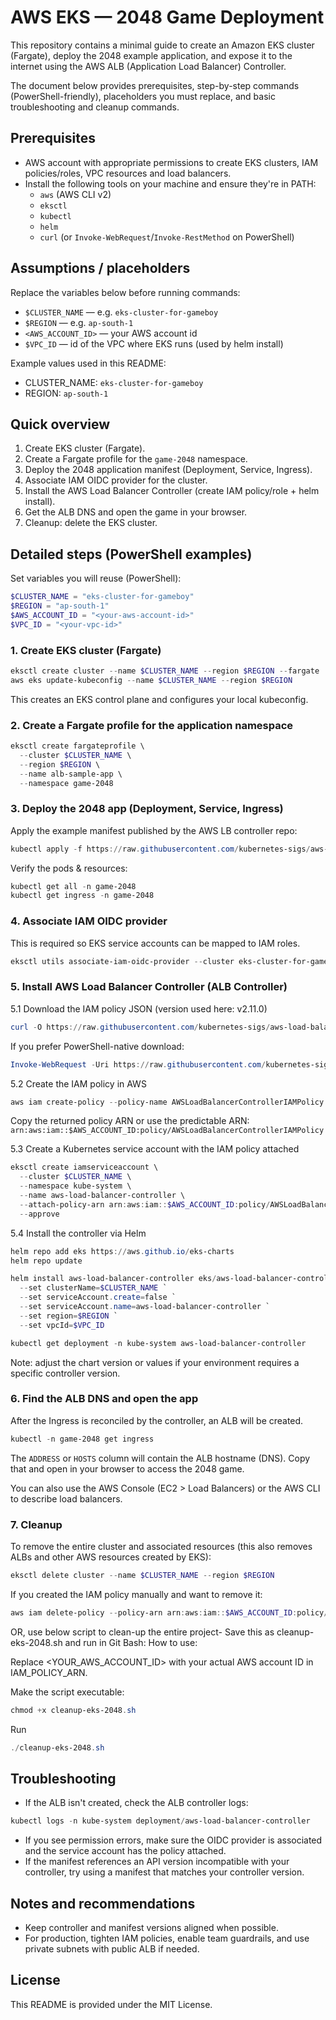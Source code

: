 
# AWS EKS — 2048 Game Deployment

This repository contains a minimal guide to create an Amazon EKS cluster (Fargate), deploy the 2048 example application, and expose it to the internet using the AWS ALB (Application Load Balancer) Controller.

The document below provides prerequisites, step-by-step commands (PowerShell-friendly), placeholders you must replace, and basic troubleshooting and cleanup commands.

## Prerequisites

- AWS account with appropriate permissions to create EKS clusters, IAM policies/roles, VPC resources and load balancers.
- Install the following tools on your machine and ensure they're in PATH:
  - `aws` (AWS CLI v2)
  - `eksctl`
  - `kubectl`
  - `helm`
  - `curl` (or `Invoke-WebRequest`/`Invoke-RestMethod` on PowerShell)

## Assumptions / placeholders

Replace the variables below before running commands:

- `$CLUSTER_NAME` — e.g. `eks-cluster-for-gameboy`
- `$REGION` — e.g. `ap-south-1`
- `<AWS_ACCOUNT_ID>` — your AWS account id
- `$VPC_ID` — id of the VPC where EKS runs (used by helm install)

Example values used in this README:

- CLUSTER_NAME: `eks-cluster-for-gameboy`
- REGION: `ap-south-1`

## Quick overview

1. Create EKS cluster (Fargate).
2. Create a Fargate profile for the `game-2048` namespace.
3. Deploy the 2048 application manifest (Deployment, Service, Ingress).
4. Associate IAM OIDC provider for the cluster.
5. Install the AWS Load Balancer Controller (create IAM policy/role + helm install).
6. Get the ALB DNS and open the game in your browser.
7. Cleanup: delete the EKS cluster.

## Detailed steps (PowerShell examples)

Set variables you will reuse (PowerShell):

```powershell
$CLUSTER_NAME = "eks-cluster-for-gameboy"
$REGION = "ap-south-1"
$AWS_ACCOUNT_ID = "<your-aws-account-id>"
$VPC_ID = "<your-vpc-id>"
```

### 1. Create EKS cluster (Fargate)

```powershell
eksctl create cluster --name $CLUSTER_NAME --region $REGION --fargate
aws eks update-kubeconfig --name $CLUSTER_NAME --region $REGION
```

This creates an EKS control plane and configures your local kubeconfig.

### 2. Create a Fargate profile for the application namespace

```powershell
eksctl create fargateprofile \
  --cluster $CLUSTER_NAME \
  --region $REGION \
  --name alb-sample-app \
  --namespace game-2048
```

### 3. Deploy the 2048 app (Deployment, Service, Ingress)

Apply the example manifest published by the AWS LB controller repo:

```powershell
kubectl apply -f https://raw.githubusercontent.com/kubernetes-sigs/aws-load-balancer-controller/v2.5.4/docs/examples/2048/2048_full.yaml
```

Verify the pods & resources:

```powershell
kubectl get all -n game-2048
kubectl get ingress -n game-2048
```

### 4. Associate IAM OIDC provider

This is required so EKS service accounts can be mapped to IAM roles.
```powershell
eksctl utils associate-iam-oidc-provider --cluster eks-cluster-for-gameboy --approve
```

### 5. Install AWS Load Balancer Controller (ALB Controller)

5.1 Download the IAM policy JSON (version used here: v2.11.0)

```powershell
curl -O https://raw.githubusercontent.com/kubernetes-sigs/aws-load-balancer-controller/v2.11.0/docs/install/iam_policy.json
```

If you prefer PowerShell-native download:

```powershell
Invoke-WebRequest -Uri https://raw.githubusercontent.com/kubernetes-sigs/aws-load-balancer-controller/v2.11.0/docs/install/iam_policy.json -OutFile iam_policy.json
```

5.2 Create the IAM policy in AWS

```powershell
aws iam create-policy --policy-name AWSLoadBalancerControllerIAMPolicy --policy-document file://iam_policy.json
```

Copy the returned policy ARN or use the predictable ARN:
`arn:aws:iam::$AWS_ACCOUNT_ID:policy/AWSLoadBalancerControllerIAMPolicy`

5.3 Create a Kubernetes service account with the IAM policy attached

```powershell
eksctl create iamserviceaccount \
  --cluster $CLUSTER_NAME \
  --namespace kube-system \
  --name aws-load-balancer-controller \
  --attach-policy-arn arn:aws:iam::$AWS_ACCOUNT_ID:policy/AWSLoadBalancerControllerIAMPolicy \
  --approve
```

5.4 Install the controller via Helm

```powershell
helm repo add eks https://aws.github.io/eks-charts
helm repo update

helm install aws-load-balancer-controller eks/aws-load-balancer-controller -n kube-system `
  --set clusterName=$CLUSTER_NAME `
  --set serviceAccount.create=false `
  --set serviceAccount.name=aws-load-balancer-controller `
  --set region=$REGION `
  --set vpcId=$VPC_ID

kubectl get deployment -n kube-system aws-load-balancer-controller
```

Note: adjust the chart version or values if your environment requires a specific controller version.

### 6. Find the ALB DNS and open the app

After the Ingress is reconciled by the controller, an ALB will be created.

```powershell
kubectl -n game-2048 get ingress
```

The `ADDRESS` or `HOSTS` column will contain the ALB hostname (DNS). Copy that and open in your browser to access the 2048 game.

You can also use the AWS Console (EC2 > Load Balancers) or the AWS CLI to describe load balancers.

### 7. Cleanup

To remove the entire cluster and associated resources (this also removes ALBs and other AWS resources created by EKS):

```powershell
eksctl delete cluster --name $CLUSTER_NAME --region $REGION
```

If you created the IAM policy manually and want to remove it:

```powershell
aws iam delete-policy --policy-arn arn:aws:iam::$AWS_ACCOUNT_ID:policy/AWSLoadBalancerControllerIAMPolicy
```
OR, use below script to clean-up the entire project-
Save this as cleanup-eks-2048.sh and run in Git Bash:
How to use:

Replace <YOUR_AWS_ACCOUNT_ID> with your actual AWS account ID in IAM_POLICY_ARN.

Make the script executable:
```powershell
chmod +x cleanup-eks-2048.sh

```
Run
```powershell
./cleanup-eks-2048.sh


```
## Troubleshooting

- If the ALB isn't created, check the ALB controller logs:

```powershell
kubectl logs -n kube-system deployment/aws-load-balancer-controller
```

- If you see permission errors, make sure the OIDC provider is associated and the service account has the policy attached.
- If the manifest references an API version incompatible with your controller, try using a manifest that matches your controller version.

## Notes and recommendations

- Keep controller and manifest versions aligned when possible.
- For production, tighten IAM policies, enable team guardrails, and use private subnets with public ALB if needed.

## License

This README is provided under the MIT License.

